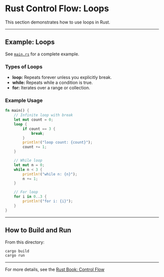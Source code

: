 # Rust Control Flow: Loops

This section demonstrates how to use loops in Rust.

---

## Example: Loops

See [`main.rs`](main.rs) for a complete example.

### Types of Loops
- **loop:** Repeats forever unless you explicitly break.
- **while:** Repeats while a condition is true.
- **for:** Iterates over a range or collection.

### Example Usage
```rust
fn main() {
    // Infinite loop with break
    let mut count = 0;
    loop {
        if count == 3 {
            break;
        }
        println!("loop count: {count}");
        count += 1;
    }

    // While loop
    let mut n = 0;
    while n < 3 {
        println!("while n: {n}");
        n += 1;
    }

    // For loop
    for i in 0..3 {
        println!("for i: {i}");
    }
}
```

---

## How to Build and Run

From this directory:
```sh
cargo build
cargo run
```

---

For more details, see the [Rust Book: Control Flow](https://doc.rust-lang.org/book/ch03-05-control-flow.html)
